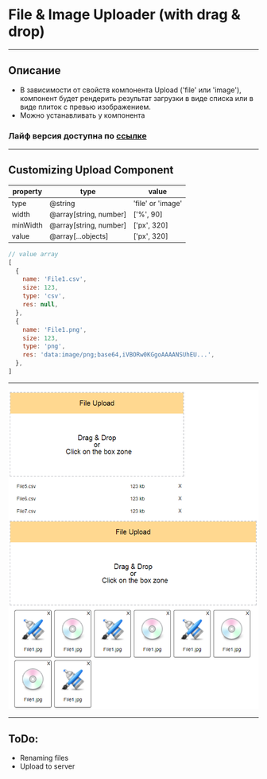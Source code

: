 # File & Image Uploader (with drag & drop)

***

## Описание

+ В зависимости от свойств компонента Upload ('file' или 'image'), компонент будет рендерить результат загрузки в виде списка или в виде плиток с превью изображением.
+ Можно устанавливать у компонента

### Лайф версия доступна по [ссылке](https://topus009.github.io/uploader/)

***

## Customizing Upload Component

| property | type | value |
| ------ | ------ | ------ |
| type | @string | 'file' or 'image' |
| width | @array[string, number] | ['%', 90] |
| minWidth | @array[string, number] | ['px', 320] |
| value | @array[...objects] | ['px', 320] |

```js
// value array
[
  {
    name: 'File1.csv',
    size: 123,
    type: 'csv',
    res: null,
  },
  {
    name: 'File1.png',
    size: 123,
    type: 'png',
    res: 'data:image/png;base64,iVBORw0KGgoAAAANSUhEU...',
  },
]
```
***
![testovoe](preview.png)
***
## ToDo:

+ Renaming files
+ Upload to server